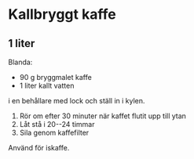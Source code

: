 # Kallbryggt kaffe

## 1 liter

Blanda:

-   90 g bryggmalet kaffe
-   1 liter kallt vatten

i en behållare med lock och ställ in i kylen.

1.  Rör om efter 30 minuter när kaffet flutit upp till ytan
2.  Låt stå i 20--24 timmar
3.  Sila genom kaffefilter

Använd för iskaffe.
